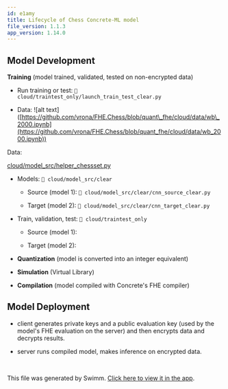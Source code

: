 ```yaml
---
id: e1amy
title: Lifecycle of Chess Concrete-ML model
file_version: 1.1.3
app_version: 1.14.0
---
```


## Model Development

**Training** (model trained, validated, tested on non-encrypted data)

*   Run training or test: `📄 cloud/traintest_only/launch_train_test_clear.py`

*   Data: !\[alt text\]([https://github.com/vrona/FHE.Chess/blob/quant\_fhe/cloud/data/wb\_2000.ipynb](https://github.com/vrona/FHE.Chess/blob/quant_fhe/cloud/data/wb_2000.ipynb))

Data:

[cloud/model\_src/helper\_chessset.py](https://github.com/vrona/FHE.Chess/blob/quant_fhe/cloud/model_src/helper_chessset.py)

*   Models: `📄 cloud/model_src/clear`

    *   Source (model 1): `📄 cloud/model_src/clear/cnn_source_clear.py`

    *   Target (model 2): `📄 cloud/model_src/clear/cnn_target_clear.py`

*   Train, validation, test: `📄 cloud/traintest_only`

    *   Source (model 1):

    *   Target (model 2):

*   **Quantization** (model is converted into an integer equivalent)

*   **Simulation** (Virtual Library)

*   **Compilation** (model compiled with Concrete's FHE compiler)

## Model Deployment

*   client generates private keys and a public evaluation key (used by the model's FHE evaluation on the server) and then encrypts data and decrypts results.

*   server runs compiled model, makes inference on encrypted data.

<br/>

This file was generated by Swimm. [Click here to view it in the app](https://app.swimm.io/repos/Z2l0aHViJTNBJTNBRkhFLkNoZXNzJTNBJTNBdnJvbmE=/docs/e1amy).
